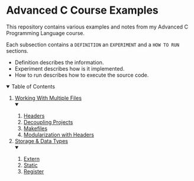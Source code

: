 # Advanced C Course Examples

This repository contains various examples and notes from my Advanced C Programming
Language course.

Each subsection contains a `DEFINITION` an `EXPERIMENT` and a `HOW TO RUN` sections.

- Definition describes the information.
- Experiment describes how is it implemented.
- How to run describes how to execute the source code.

<details open="open">
  <summary>Table of Contents</summary>
  <ol>
    <li><a href="./1_working_with_multiple_files">Working With Multiple Files</a></li>
        <details open> 
            <summary> </summary>
            <ol>
                <li><a href="./1_working_with_multiple_files/1_headers">Headers</a></li>
                <li><a href="./1_working_with_multiple_files/2_dividing_projects">Decoupling Projects</a></li>
                <li><a href="./1_working_with_multiple_files/3_makefile">Makefiles</a></li>
                <li><a href="./1_working_with_multiple_files/4_modularization_with_headers">Modularization with Headers</a></li>
            </ol>
        </details>
    <li><a href="./2_storage_and_data_types">Storage & Data Types</a></li>
     <details open> 
        <summary> </summary>
        <ol>
            <li><a href="./2_storage_and_data_types/1_extern">Extern</a></li>
            <li><a href="./2_storage_and_data_types/2_static">Static</a></li>
            <li><a href="./2_storage_and_data_types/3_register">Register</a></li>
        </ol>
    </details>
  </ol>
</details>
